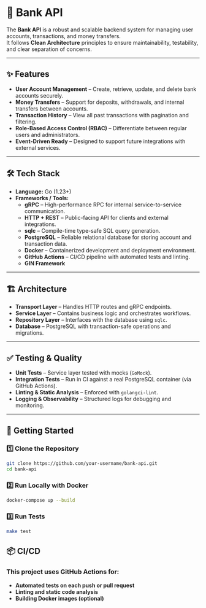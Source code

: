 # 🏦 Bank API

The **Bank API** is a robust and scalable backend system for managing user accounts, transactions, and money transfers.  
It follows **Clean Architecture** principles to ensure maintainability, testability, and clear separation of concerns.

---

## ✨ Features

- **User Account Management** – Create, retrieve, update, and delete bank accounts securely.  
- **Money Transfers** – Support for deposits, withdrawals, and internal transfers between accounts.  
- **Transaction History** – View all past transactions with pagination and filtering.  
- **Role-Based Access Control (RBAC)** – Differentiate between regular users and administrators.  
- **Event-Driven Ready** – Designed to support future integrations with external services.

---

## 🛠️ Tech Stack

- **Language:** Go (1.23+)
- **Frameworks / Tools:**
  - **gRPC** – High-performance RPC for internal service-to-service communication.
  - **HTTP + REST** – Public-facing API for clients and external integrations.
  - **sqlc** – Compile-time type-safe SQL query generation.
  - **PostgreSQL** – Reliable relational database for storing account and transaction data.
  - **Docker** – Containerized development and deployment environment.
  - **GitHub Actions** – CI/CD pipeline with automated tests and linting.
  - **GIN Framework**

---

## 🏗️ Architecture


- **Transport Layer** – Handles HTTP routes and gRPC endpoints.  
- **Service Layer** – Contains business logic and orchestrates workflows.  
- **Repository Layer** – Interfaces with the database using `sqlc`.  
- **Database** – PostgreSQL with transaction-safe operations and migrations.

---

## ✅ Testing & Quality

- **Unit Tests** – Service layer tested with mocks (`GoMock`).
- **Integration Tests** – Run in CI against a real PostgreSQL container (via GitHub Actions).
- **Linting & Static Analysis** – Enforced with `golangci-lint`.
- **Logging & Observability** – Structured logs for debugging and monitoring.

---

## 🚀 Getting Started

### 1️⃣ Clone the Repository

```bash
git clone https://github.com/your-username/bank-api.git
cd bank-api
```

### 2️⃣ Run Locally with Docker

```bash
docker-compose up --build
```

### 3️⃣ Run Tests

```bash 
make test
```



## 📦 CI/CD

### This project uses GitHub Actions for:

- **Automated tests on each push or pull request**
- **Linting and static code analysis**
- **Building Docker images (optional)**